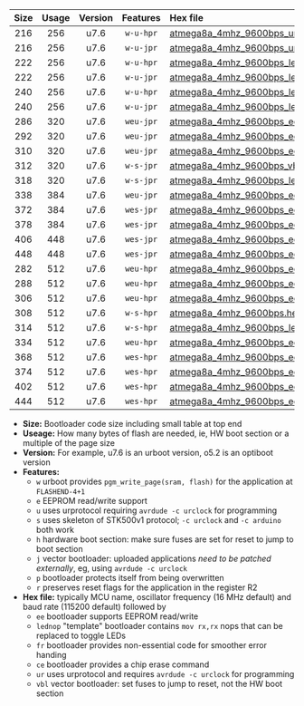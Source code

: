 |Size|Usage|Version|Features|Hex file|
|:-:|:-:|:-:|:-:|:--|
|216|256|u7.6|`w-u-hpr`|[atmega8a_4mhz_9600bps_ur.hex](https://raw.githubusercontent.com/stefanrueger/urboot/main/atmega8a_4mhz_9600bps_ur.hex)|
|216|256|u7.6|`w-u-jpr`|[atmega8a_4mhz_9600bps_ur_vbl.hex](https://raw.githubusercontent.com/stefanrueger/urboot/main/atmega8a_4mhz_9600bps_ur_vbl.hex)|
|222|256|u7.6|`w-u-hpr`|[atmega8a_4mhz_9600bps_lednop_ur.hex](https://raw.githubusercontent.com/stefanrueger/urboot/main/atmega8a_4mhz_9600bps_lednop_ur.hex)|
|222|256|u7.6|`w-u-jpr`|[atmega8a_4mhz_9600bps_lednop_ur_vbl.hex](https://raw.githubusercontent.com/stefanrueger/urboot/main/atmega8a_4mhz_9600bps_lednop_ur_vbl.hex)|
|240|256|u7.6|`w-u-hpr`|[atmega8a_4mhz_9600bps_lednop_fr_ur.hex](https://raw.githubusercontent.com/stefanrueger/urboot/main/atmega8a_4mhz_9600bps_lednop_fr_ur.hex)|
|240|256|u7.6|`w-u-jpr`|[atmega8a_4mhz_9600bps_lednop_fr_ur_vbl.hex](https://raw.githubusercontent.com/stefanrueger/urboot/main/atmega8a_4mhz_9600bps_lednop_fr_ur_vbl.hex)|
|286|320|u7.6|`weu-jpr`|[atmega8a_4mhz_9600bps_ee_ur_vbl.hex](https://raw.githubusercontent.com/stefanrueger/urboot/main/atmega8a_4mhz_9600bps_ee_ur_vbl.hex)|
|292|320|u7.6|`weu-jpr`|[atmega8a_4mhz_9600bps_ee_lednop_ur_vbl.hex](https://raw.githubusercontent.com/stefanrueger/urboot/main/atmega8a_4mhz_9600bps_ee_lednop_ur_vbl.hex)|
|310|320|u7.6|`weu-jpr`|[atmega8a_4mhz_9600bps_ee_lednop_fr_ur_vbl.hex](https://raw.githubusercontent.com/stefanrueger/urboot/main/atmega8a_4mhz_9600bps_ee_lednop_fr_ur_vbl.hex)|
|312|320|u7.6|`w-s-jpr`|[atmega8a_4mhz_9600bps_vbl.hex](https://raw.githubusercontent.com/stefanrueger/urboot/main/atmega8a_4mhz_9600bps_vbl.hex)|
|318|320|u7.6|`w-s-jpr`|[atmega8a_4mhz_9600bps_lednop_vbl.hex](https://raw.githubusercontent.com/stefanrueger/urboot/main/atmega8a_4mhz_9600bps_lednop_vbl.hex)|
|338|384|u7.6|`weu-jpr`|[atmega8a_4mhz_9600bps_ee_lednop_fr_ce_ur_vbl.hex](https://raw.githubusercontent.com/stefanrueger/urboot/main/atmega8a_4mhz_9600bps_ee_lednop_fr_ce_ur_vbl.hex)|
|372|384|u7.6|`wes-jpr`|[atmega8a_4mhz_9600bps_ee_vbl.hex](https://raw.githubusercontent.com/stefanrueger/urboot/main/atmega8a_4mhz_9600bps_ee_vbl.hex)|
|378|384|u7.6|`wes-jpr`|[atmega8a_4mhz_9600bps_ee_lednop_vbl.hex](https://raw.githubusercontent.com/stefanrueger/urboot/main/atmega8a_4mhz_9600bps_ee_lednop_vbl.hex)|
|406|448|u7.6|`wes-jpr`|[atmega8a_4mhz_9600bps_ee_lednop_fr_vbl.hex](https://raw.githubusercontent.com/stefanrueger/urboot/main/atmega8a_4mhz_9600bps_ee_lednop_fr_vbl.hex)|
|448|448|u7.6|`wes-jpr`|[atmega8a_4mhz_9600bps_ee_lednop_fr_ce_vbl.hex](https://raw.githubusercontent.com/stefanrueger/urboot/main/atmega8a_4mhz_9600bps_ee_lednop_fr_ce_vbl.hex)|
|282|512|u7.6|`weu-hpr`|[atmega8a_4mhz_9600bps_ee_ur.hex](https://raw.githubusercontent.com/stefanrueger/urboot/main/atmega8a_4mhz_9600bps_ee_ur.hex)|
|288|512|u7.6|`weu-hpr`|[atmega8a_4mhz_9600bps_ee_lednop_ur.hex](https://raw.githubusercontent.com/stefanrueger/urboot/main/atmega8a_4mhz_9600bps_ee_lednop_ur.hex)|
|306|512|u7.6|`weu-hpr`|[atmega8a_4mhz_9600bps_ee_lednop_fr_ur.hex](https://raw.githubusercontent.com/stefanrueger/urboot/main/atmega8a_4mhz_9600bps_ee_lednop_fr_ur.hex)|
|308|512|u7.6|`w-s-hpr`|[atmega8a_4mhz_9600bps.hex](https://raw.githubusercontent.com/stefanrueger/urboot/main/atmega8a_4mhz_9600bps.hex)|
|314|512|u7.6|`w-s-hpr`|[atmega8a_4mhz_9600bps_lednop.hex](https://raw.githubusercontent.com/stefanrueger/urboot/main/atmega8a_4mhz_9600bps_lednop.hex)|
|334|512|u7.6|`weu-hpr`|[atmega8a_4mhz_9600bps_ee_lednop_fr_ce_ur.hex](https://raw.githubusercontent.com/stefanrueger/urboot/main/atmega8a_4mhz_9600bps_ee_lednop_fr_ce_ur.hex)|
|368|512|u7.6|`wes-hpr`|[atmega8a_4mhz_9600bps_ee.hex](https://raw.githubusercontent.com/stefanrueger/urboot/main/atmega8a_4mhz_9600bps_ee.hex)|
|374|512|u7.6|`wes-hpr`|[atmega8a_4mhz_9600bps_ee_lednop.hex](https://raw.githubusercontent.com/stefanrueger/urboot/main/atmega8a_4mhz_9600bps_ee_lednop.hex)|
|402|512|u7.6|`wes-hpr`|[atmega8a_4mhz_9600bps_ee_lednop_fr.hex](https://raw.githubusercontent.com/stefanrueger/urboot/main/atmega8a_4mhz_9600bps_ee_lednop_fr.hex)|
|444|512|u7.6|`wes-hpr`|[atmega8a_4mhz_9600bps_ee_lednop_fr_ce.hex](https://raw.githubusercontent.com/stefanrueger/urboot/main/atmega8a_4mhz_9600bps_ee_lednop_fr_ce.hex)|

- **Size:** Bootloader code size including small table at top end
- **Useage:** How many bytes of flash are needed, ie, HW boot section or a multiple of the page size
- **Version:** For example, u7.6 is an urboot version, o5.2 is an optiboot version
- **Features:**
  + `w` urboot provides `pgm_write_page(sram, flash)` for the application at `FLASHEND-4+1`
  + `e` EEPROM read/write support
  + `u` uses urprotocol requiring `avrdude -c urclock` for programming
  + `s` uses skeleton of STK500v1 protocol; `-c urclock` and `-c arduino` both work
  + `h` hardware boot section: make sure fuses are set for reset to jump to boot section
  + `j` vector bootloader: uploaded applications *need to be patched externally*, eg, using `avrdude -c urclock`
  + `p` bootloader protects itself from being overwritten
  + `r` preserves reset flags for the application in the register R2
- **Hex file:** typically MCU name, oscillator frequency (16 MHz default) and baud rate (115200 default) followed by
  + `ee` bootloader supports EEPROM read/write
  + `lednop` "template" bootloader contains `mov rx,rx` nops that can be replaced to toggle LEDs
  + `fr` bootloader provides non-essential code for smoother error handing
  + `ce` bootloader provides a chip erase command
  + `ur` uses urprotocol and requires `avrdude -c urclock` for programming
  + `vbl` vector bootloader: set fuses to jump to reset, not the HW boot section
